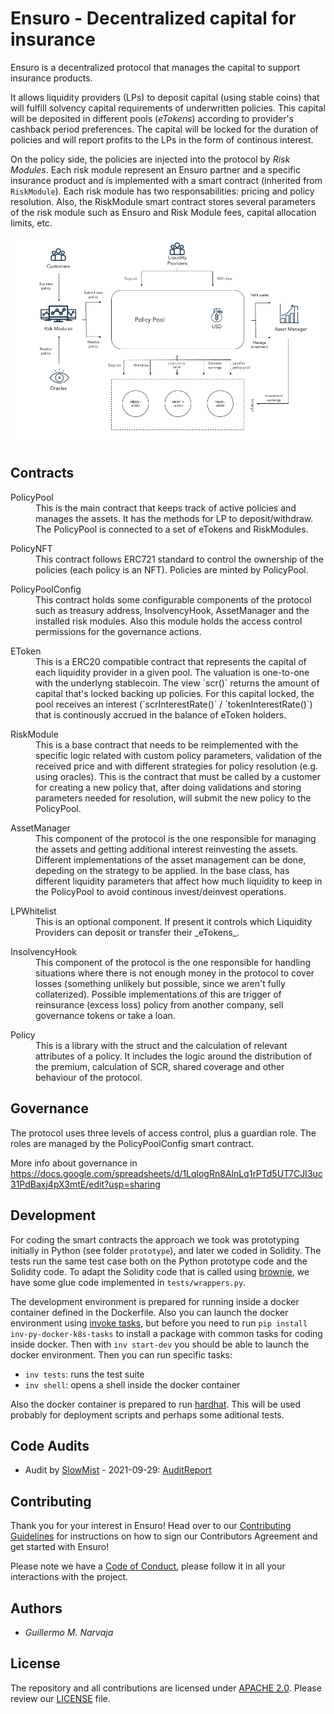 # Ensuro - Decentralized capital for insurance

Ensuro is a decentralized protocol that manages the capital to support insurance products. 

It allows liquidity providers (LPs) to deposit capital (using stable coins) that will fulfill solvency capital requirements of underwritten policies. This capital will be deposited in different pools (*eTokens*) according to provider's cashback period preferences. The capital will be locked for the duration of policies and will report profits to the LPs in the form of continous interest.

On the policy side, the policies are injected into the protocol by *Risk Modules*. Each risk module represent an Ensuro partner and a specific insurance product and is implemented with a smart contract (inherited from `RiskModule`). Each risk module has two responsabilities: pricing and policy resolution. Also, the RiskModule smart contract stores several parameters of the risk module such as Ensuro and Risk Module fees, capital allocation limits, etc.

![Architecture Diagram](Architecture.png "Architecture Diagram")


## Contracts
<dl>
<dt>PolicyPool</dt>
<dd>This is the main contract that keeps track of active policies and manages the assets. It has the methods for LP to deposit/withdraw. The PolicyPool is connected to a set of eTokens and RiskModules.</dd>
</dl>

<dl>
<dt>PolicyNFT</dt>
<dd>This contract follows ERC721 standard to control the ownership of the policies (each policy is an NFT). Policies are minted by PolicyPool.</dd>
</dl>

<dl>
<dt>PolicyPoolConfig</dt>
<dd>This contract holds some configurable components of the protocol such as treasury address, InsolvencyHook, AssetManager and the installed risk modules. Also this module holds the access control permissions for the governance actions.</dd>
</dl>

<dl>
<dt>EToken</dt>
<dd>This is a ERC20 compatible contract that represents the capital of each liquidity provider in a given pool. The valuation is one-to-one with the underlyng stablecoin. The view `scr()` returns the amount of capital that's locked backing up policies. For this capital locked, the pool receives an interest (`scrInterestRate()` / `tokenInterestRate()`) that is continously accrued in the balance of eToken holders.</dd>
</dl>

<dl>
<dt>RiskModule</dt>
<dd>This is a base contract that needs to be reimplemented with the specific logic related with custom policy parameters, validation of the received price and with different strategies for policy resolution (e.g. using oracles). This is the contract that must be called by a customer for creating a new policy that, after doing validations and storing parameters needed for resolution, will submit the new policy to the PolicyPool.</dd>
  </dl>

<dl>
<dt>AssetManager</dt>
<dd>This component of the protocol is the one responsible for managing the assets and getting additional interest reinvesting the assets. Different implementations of the asset management can be done, depeding on the strategy to be applied. In the base class, has different liquidity parameters that affect how much liquidity to keep in the PolicyPool to avoid continous invest/deinvest operations.</dd>
</dl>

<dl>
<dt>LPWhitelist</dt>
<dd>This is an optional component. If present it controls which Liquidity Providers can deposit or transfer their _eTokens_.</dd>
</dl>

<dl>
<dt>InsolvencyHook</dt>
<dd>This component of the protocol is the one responsible for handling situations where there is not enough money in the protocol to cover losses (something unlikely but possible, since we aren't fully collaterized). Possible implementations of this are trigger of reinsurance (excess loss) policy from another company, sell governance tokens or take a loan.</dd>
</dl>

<dl>
<dt>Policy</dt>
<dd>This is a library with the struct and the calculation of relevant attributes of a policy. It includes the logic around the distribution of the premium, calculation of SCR, shared coverage and other behaviour of the protocol.</dd>
</dl>


## Governance

The protocol uses three levels of access control, plus a guardian role. The roles are managed by the PolicyPoolConfig smart contract.

More info about governance in https://docs.google.com/spreadsheets/d/1LqlogRn8AlnLq1rPTd5UT7CJI3uc31PdBaxj4pX3mtE/edit?usp=sharing

## Development

For coding the smart contracts the approach we took was prototyping initially in Python (see folder `prototype`), and later we coded in Solidity. The tests run the same test case both on the Python prototype code and the Solidity code. To adapt the Solidity code that is called using [brownie](https://eth-brownie.readthedocs.io/en/stable/), we have some glue code implemented in `tests/wrappers.py`.

The development environment is prepared for running inside a docker container defined in the Dockerfile. Also you can launch the docker environment using [invoke tasks](http://www.pyinvoke.org/), but before you need to run `pip install inv-py-docker-k8s-tasks` to install a package with common tasks for coding inside docker. Then with `inv start-dev` you should be able to launch the docker environment. Then you can run specific tasks:
- `inv tests`: runs the test suite
- `inv shell`: opens a shell inside the docker container 

Also the docker container is prepared to run [hardhat](https://hardhat.org/). This will be used probably for deployment scripts and perhaps some aditional tests.

## Code Audits

- Audit by [SlowMist](https://www.slowmist.com) - 2021-09-29: [AuditReport](audits/SlowMistAuditReport-Ensuro-2021-09-29.pdf)

## Contributing

Thank you for your interest in Ensuro! Head over to our [Contributing Guidelines](CONTRIBUTING.md) for instructions on how to sign our Contributors Agreement and get started with
Ensuro!

Please note we have a [Code of Conduct](CODE_OF_CONDUCT.md), please follow it in all your interactions with the project.

## Authors

* *Guillermo M. Narvaja*

## License

The repository and all contributions are licensed under
[APACHE 2.0](https://www.apache.org/licenses/LICENSE-2.0). Please review our [LICENSE](LICENSE) file.
